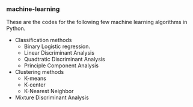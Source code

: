 ### machine-learning

These are the codes for the following few machine learning algorithms in Python.

* Classification methods
  * Binary Logistic regression.
  * Linear Discriminant Analysis
  * Quadtratic Discriminant Analysis
  * Principle Component Analysis
* Clustering methods
  * K-means
  * K-center
  * K-Nearest Neighbor
* Mixture Discriminant Analysis
